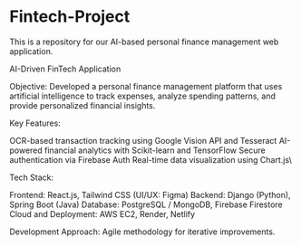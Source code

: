# Fintech-Project
This is a repository for our AI-based personal finance management web application.

AI-Driven FinTech Application

Objective: Developed a personal finance management platform that uses artificial intelligence to track expenses, analyze spending patterns, and provide personalized financial insights.

Key Features:

OCR-based transaction tracking using Google Vision API and Tesseract
AI-powered financial analytics with Scikit-learn and TensorFlow
Secure authentication via Firebase Auth
Real-time data visualization using Chart.js\\

Tech Stack:

Frontend: React.js, Tailwind CSS (UI/UX: Figma)
Backend: Django (Python), Spring Boot (Java)
Database: PostgreSQL / MongoDB, Firebase Firestore
Cloud and Deployment: AWS EC2, Render, Netlify

Development Approach: 
Agile methodology for iterative improvements.
